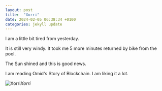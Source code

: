 ```yaml
---
layout: post
title:  "Xorri"
date: 2024-02-05 06:38:34 +0100
categories: jekyll update
---
```


I am a little bit tired from yesterday.   

It is still very windy. It took me 5 more minutes returned by bike from the pool.   

The Sun shined and this is good news.   

I am reading Omid's Story of Blockchain. I am liking it a lot.


![Xorri](https://lh3.googleusercontent.com/pw/ABLVV87IqzFeiWBrreyae4gu_Sx8F0bMW3KIrlx7dsUToT_uquUcDr59YiSmAl__If5i8GvpKeV_oGyQdVTeDAO6FXQDChTWauNlDcXAS14y1J9Kwkm3KIs=w2400)*Xorri*&nbsp;



[jekyll-docs]: https://jekyllrb.com/docs/home
[jekyll-gh]:   https://github.com/jekyll/jekyll
[jekyll-talk]: https://talk.jekyllrb.com/
